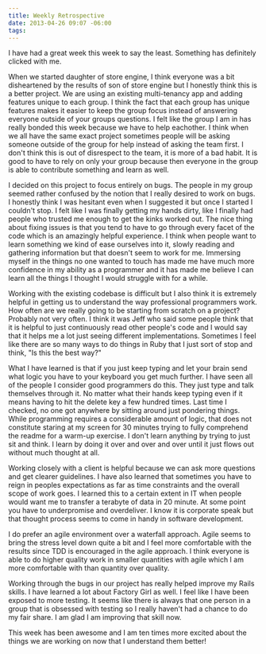 ```yaml
---
title: Weekly Retrospective
date: 2013-04-26 09:07 -06:00
tags:
---
```


I have had a great week this week to say the least. Something has definitely clicked with me. 

When we started daughter of store engine, I think everyone was a bit disheartened by the results of son of store engine but I honestly think this is a better project. We are using an existing multi-tenancy app and adding features unique to each group. I think the fact that each group has unique features makes it easier to keep the group focus instead of answering everyone outside of your groups questions. I felt like the group I am in has really bonded this week because we have to help eachother. I think when we all have the same exact project sometimes people will be asking someone outside of the group for help instead of asking the team first. I don't think this is out of disrespect to the team, it is more of a bad habit. It is good to have to rely on only your group because then everyone in the group is able to contribute something and learn as well.

I decided on this project to focus entirely on bugs. The people in my group seemed rather confused by the notion that I really desired to work on bugs. I honestly think I was hesitant even when I suggested it but once I started I couldn't stop. I felt like I was finally getting my hands dirty, like I finally had people who trusted me enough to get the kinks worked out. 
The nice thing about fixing issues is that you tend to have to go through every facet of the code which is an amazingly helpful experience. I think when people want to learn something we kind of ease ourselves into it, slowly reading and gathering information but that doesn't seem to work for me. Immersing myself in the things no one wanted to touch has made me have much more confidence in my ability as a programmer and it has made me believe I can learn all the things I thought I would struggle with for a while. 

Working with the existing codebase is difficult but I also think it is extremely helpful in getting us to understand the way professional programmers work. How often are we really going to be starting from scratch on a project? Probably not very often. I think it was Jeff who said some people think that it is helpful to just continuously read other people's code and I would say that it helps me a lot just seeing different implementations. Sometimes I feel like there are so many ways to do things in Ruby that I just sort of stop and think, "Is this the best way?" 

What I have learned is that if you just keep typing and let your brain send what logic you have to your keyboard you get much further. I have seen all of the people I consider good programmers do this. They just type and talk themselves through it. No matter what their hands keep typing even if it means having to hit the delete key a few hundred times. Last time I checked, no one got anywhere by sitting around just pondering things. While programming requires a considerable amount of logic, that does not constitute staring at my screen for 30 minutes trying to fully comprehend the readme for a warm-up exercise. I don't learn anything by trying to just sit and think. I learn by doing it over and over and over until it just flows out without much thought at all. 

Working closely with a client is helpful because we can ask more questions and get clearer guidelines. I have also learned that sometimes you have to reign in peoples expectations as far as time constraints and the overall scope of work goes. I learned this to a certain extent in IT when people would want me to transfer a terabyte of data in 20 minute. At some point you have to underpromise and overdeliver. I know it is corporate speak but that thought process seems to come in handy in software development.

I do prefer an agile environment over a waterfall approach. Agile seems to bring the stress level down quite a bit and I feel more comfortable with the results since TDD is encouraged in the agile approach. I think everyone is able to do higher quality work in smaller quantities with agile which I am more comfortable with than quantity over quality.

Working through the bugs in our project has really helped improve my Rails skills. I have learned a lot about Factory Girl as well. I feel like I have been exposed to more testing. It seems like there is always that one person in a group that is obsessed with testing so I really haven't had a chance to do my fair share. I am glad I am improving that skill now.

This week has been awesome and I am ten times more excited about the things we are working on now that I understand them better!



